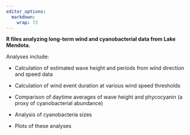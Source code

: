 ```yaml
---
editor_options: 
  markdown: 
    wrap: 72
---
```


**R files analyzing long-term wind and cyanobacterial data from Lake
Mendota.**

Analyses include:

-   Calculation of estimated wave height and periods from wind direction
    and speed data

-   Calculation of wind event duration at various wind speed thresholds

-   Comparison of daytime averages of wave height and phycocyanin (a
    proxy of cyanobacterial abundance)

-   Analysis of cyanobacteria sizes

-   Plots of these analyses
